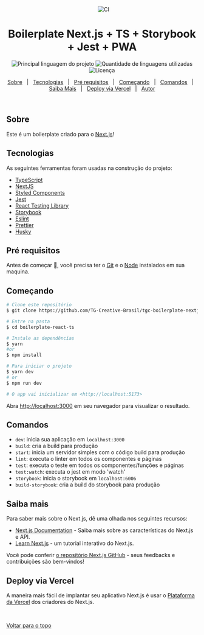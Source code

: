 <div align="center" id="top">
  <!-- <img src="./.github/app.gif" alt="Boilerplate React Ts" /> -->

&#xa0;
<img alt="CI" src="https://github.com/TG-Creative-Brasil/tgc-boilerplate-nextjs/workflows/ci/badge.svg">

  <!-- <a href="https://boilerplatereactts.netlify.com">Demo</a> -->
</div>

<h1 align="center">Boilerplate Next.js + TS + Storybook + Jest + PWA</h1>

<p align="center">

   <img alt="Principal linguagem do projeto" src="https://img.shields.io/github/languages/top/TG-Creative-Brasil/tgc-boilerplate-nextjs?color=56BEB8&style=for-the-badge">

  <img alt="Quantidade de linguagens utilizadas" src="https://img.shields.io/github/languages/count/TG-Creative-Brasil/tgc-boilerplate-nextjs?color=56BEB8&style=for-the-badge">

  <img alt="Licença" src="https://img.shields.io/github/license/TG-Creative-Brasil/tgc-boilerplate-nextjs?color=56BEB8&style=for-the-badge">

  <!-- <img alt="Github issues" src="https://img.shields.io/github/issues/TG-Creative-Brasil/tgc-boilerplate-nextjs?color=56BEB8&style=for-the-badge" /> -->

  <!-- <img alt="Github forks" src="https://img.shields.io/github/forks/TG-Creative-Brasil/tgc-boilerplate-nextjs?color=56BEB8&style=for-the-badge" /> -->

  <!-- <img alt="Github stars" src="https://img.shields.io/github/stars/TG-Creative-Brasil/tgc-boilerplate-nextjs?color=56BEB8&style=for-the-badge" /> -->
</p>

<!-- Status -->

<!-- <h4 align="center">
	🚧  Boilerplate React Ts 🚀 Em construção...  🚧
</h4>

<hr> -->

<p align="center">
<a href="#sobre">Sobre</a> &#xa0; | &#xa0;
<a href="#tecnologias">Tecnologias</a> &#xa0; | &#xa0;
<a href="#pré-requisitos">Pré requisitos</a> &#xa0; | &#xa0;
<a href="#começando">Começando</a> &#xa0; | &#xa0;
<a href="#comandos">Comandos</a> &#xa0; | &#xa0;
<a href="#saiba-mais">Saiba Mais</a> &#xa0; | &#xa0;
<a href="#deploy-via-vercel">Deploy via Vercel</a> &#xa0; | &#xa0;
<a href="https://github.com/thiilins" target="_blank">Autor</a>

</p>

<br>

## Sobre

Este é um boilerplate criado para o [Next.js](https://nextjs.org/)!

## Tecnologias

As seguintes ferramentas foram usadas na construção do projeto:

- [TypeScript](https://www.typescriptlang.org/)
- [NextJS](https://nextjs.org/)
- [Styled Components](https://styled-components.com/)
- [Jest](https://jestjs.io/)
- [React Testing Library](https://testing-library.com/docs/react-testing-library/intro)
- [Storybook](https://storybook.js.org/)
- [Eslint](https://eslint.org/)
- [Prettier](https://prettier.io/)
- [Husky](https://github.com/typicode/husky)

## Pré requisitos

Antes de começar :checkered_flag:, você precisa ter o [Git](https://git-scm.com) e o [Node](https://nodejs.org/en/) instalados em sua maquina.

## Começando

```bash
# Clone este repositório
$ git clone https://github.com/TG-Creative-Brasil/tgc-boilerplate-nextjs

# Entre na pasta
$ cd boilerplate-react-ts

# Instale as dependências
$ yarn
#or
$ npm install

# Para iniciar o projeto
$ yarn dev
# or
$ npm run dev

# O app vai inicializar em <http://localhost:5173>
```

Abra [http://localhost:3000](http://localhost:3000) em seu navegador para visualizar o resultado.

## Comandos

- `dev`: inicia sua aplicação em `localhost:3000`
- `build`: cria a build para produção
- `start`: inicia um servidor simples com o código build para produção
- `lint`: executa o linter em todos os componentes e páginas
- `test`: executa o teste em todos os componentes/funções e páginas
- `test:watch`: executa o jest em modo 'watch'
- `storybook`: inicia o storybook em `localhost:6006`
- `build-storybook`: cria a build do storybook para produção

## Saiba mais

Para saber mais sobre o Next.js, dê uma olhada nos seguintes recursos:

- [Next.js Documentation](https://nextjs.org/docs) - Saiba mais sobre as características do Next.js e API.
- [Learn Next.js](https://nextjs.org/learn) - um tutorial interativo do Next.js.

Você pode conferir [o repositório Next.js GitHub](https://github.com/vercel/next.js/) - seus feedbacks e contribuições são bem-vindos!

## Deploy via Vercel

A maneira mais fácil de implantar seu aplicativo Next.js é usar o [Plataforma da Vercel](https://vercel.com/import?utm_medium=default-template&filter=next.js&utm_source=create-next-app&utm_campaign=create-next-app-readme) dos criadores do Next.js.

&#xa0;

<a href="#top">Voltar para o topo</a>
